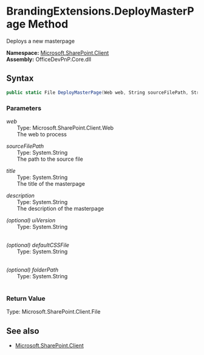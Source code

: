 # BrandingExtensions.DeployMasterPage Method  
Deploys a new masterpage  

**Namespace:** [Microsoft.SharePoint.Client](Microsoft.SharePoint.Client.md)  
**Assembly:** OfficeDevPnP.Core.dll  
## Syntax
```C#
public static File DeployMasterPage(Web web, String sourceFilePath, String title, String description, String uiVersion, String defaultCSSFile, String folderPath)
```
### Parameters
*web*  
&emsp;&emsp;Type: Microsoft.SharePoint.Client.Web  
&emsp;&emsp;The web to process  
  
*sourceFilePath*  
&emsp;&emsp;Type: System.String  
&emsp;&emsp;The path to the source file  
  
*title*  
&emsp;&emsp;Type: System.String  
&emsp;&emsp;The title of the masterpage  
  
*description*  
&emsp;&emsp;Type: System.String  
&emsp;&emsp;The description of the masterpage  
  
*(optional) uiVersion*  
&emsp;&emsp;Type: System.String  
&emsp;&emsp;  
  
*(optional) defaultCSSFile*  
&emsp;&emsp;Type: System.String  
&emsp;&emsp;  
  
*(optional) folderPath*  
&emsp;&emsp;Type: System.String  
&emsp;&emsp;  
  
### Return Value
Type: Microsoft.SharePoint.Client.File  

## See also
- [Microsoft.SharePoint.Client](Microsoft.SharePoint.Client.md)
